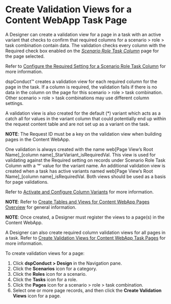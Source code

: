 # Create Validation Views for a Content WebApp Task Page

A Designer can create a validation view for a page in a task with an
active variant that checks to confirm that required columns for a
scenario \> role \> task combination contain data. The validation checks
every column with the Required check box enabled on the
<span style="font-style: italic;">[Scenario Role Task
Column](../Page_Desc/Scenario_Role_Task_Column_H.htm)</span> page for
the page selected.

Refer to [Configure the Required Setting for a Scenario Role Task
Column](Configure_Required_Setting_Scenario_Role_Task_Column.htm) for
more information.

dspConduct™ creates a validation view for each required column for the
page in the task. If a column is required, the validation fails if there
is no data in the column on the page for this scenario \> role \> task
combination. Other scenario \> role \> task combinations may use
different column settings.

A validation view is also created for the default (\*) variant which
acts as a catch all for values in the variant column that could
potentially end up within the request content table and are not set up
as a variant on the task.

<span style="font-weight: bold;">NOTE</span>: The Request ID must be a
key on the validation view when building pages in the Content WebApp.

One validation is always created with the name web\[Page View’s Root
Name\]\_\[column name\]\_StarVariant\_isRequiredVal. This view is used
for validating against the Required setting on records under Scenario
Role Task Column with a ‘\*’ value for the variant name. An additional
validation view is created when a task has active variants named
web\[Page View’s Root Name\]\_\[column name\]\_isRequiredVal. Both views
should be used as a basis for page validations.

Refer to [Activate and Configure Column
Variants](Activate_Configure_Column_Variants.htm) for more information.

<span style="font-weight: bold;">NOTE</span>: Refer to [Create Tables
and Views for Content WebApp Pages
Overview](Create_Tables_and_Views_for_Content_WebApp_Pages_Overview.htm)
for general information.

<span style="font-weight: bold;">NOTE</span>: Once created, a Designer
must register the views to a page(s) in the Content WebApp.

A Designer can also create required column validation views for all
pages in a task. Refer to [Create Validation Views for Content WebApp
Task Pages](Generate_Control_Views_for_Content_WebApp_Pages.htm) for
more information.

To create validation views for a page:

1.  Click <span style="font-weight: bold;">dspConduct \> Design</span>
    in the Navigation pane.
2.  Click the <span style="font-weight: bold;">Scenarios</span> icon for
    a category.
3.  Click the <span style="font-weight: bold;">Roles</span> icon for a
    scenario.
4.  Click the <span style="font-weight: bold;">Tasks</span> icon for a
    role.
5.  Click the <span style="font-weight: bold;">Pages</span> icon for a
    scenario \> role \> task combination.
6.  Select one or more page records, and then click the
    <span style="font-weight: bold;">Create Validation Views</span> icon
    for a page.
